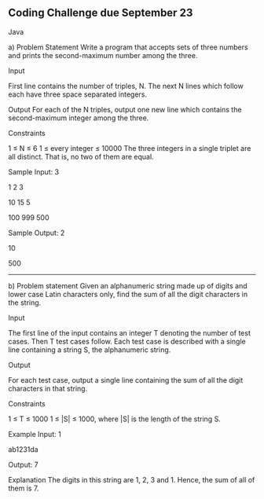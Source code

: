 ## Coding Challenge due September 23

Java

a)
Problem Statement
Write a program that accepts sets of three numbers and prints the second-maximum number among the three.

Input

First line contains the number of triples, N.
The next N lines which follow each have three space separated integers.

Output
For each of the N triples, output one new line which contains the second-maximum integer among the three.

Constraints

1 ≤ N ≤ 6
1 ≤ every integer ≤ 10000
The three integers in a single triplet are all distinct. That is, no two of them are equal.

Sample Input:
3

1 2 3

10 15 5

100 999 500

Sample Output:
2

10

500

---

b)
Problem statement
Given an alphanumeric string made up of digits and lower case Latin characters only, find the sum of all the digit characters in the string.

Input

The first line of the input contains an integer T denoting the number of test cases. Then T test cases follow.
Each test case is described with a single line containing a string S, the alphanumeric string.

Output

For each test case, output a single line containing the sum of all the digit characters in that string.

Constraints

1 ≤ T ≤ 1000
1 ≤ |S| ≤ 1000, where |S| is the length of the string S.

Example
Input:
1

ab1231da

Output:
7

Explanation
The digits in this string are 1, 2, 3 and 1. Hence, the sum of all of them is 7.
